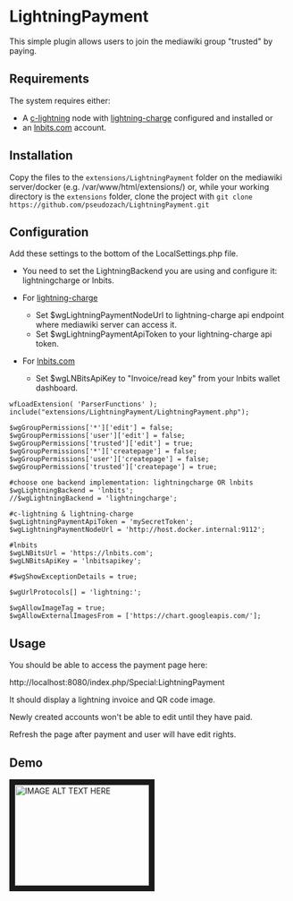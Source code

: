 # LightningPayment

This simple plugin allows users to join the mediawiki group "trusted" by paying.

Requirements
------------

The system requires either:
* A [c-lightning](https://github.com/ElementsProject/lightning) node with [lightning-charge](https://github.com/ElementsProject/lightning-charge) configured and installed or
* an [lnbits.com](https://lnbits.com) account.

Installation
------------

Copy the files to the `extensions/LightningPayment` folder on the mediawiki server/docker (e.g. /var/www/html/extensions/) or, while your working directory is the `extensions` folder, clone the project with `git clone https://github.com/pseudozach/LightningPayment.git`


Configuration
-------------

Add these settings to the bottom of the LocalSettings.php file.
* You need to set the LightningBackend you are using and configure it: lightningcharge or lnbits.

* For [lightning-charge](https://github.com/ElementsProject/lightning-charge) 
  * Set $wgLightningPaymentNodeUrl to lightning-charge api endpoint where mediawiki server can access it.
  * Set $wgLightningPaymentApiToken to your lightning-charge api token.

* For [lnbits.com](https://lnbits.com) 
  * Set $wgLNBitsApiKey to "Invoice/read key" from your lnbits wallet dashboard.


```
wfLoadExtension( 'ParserFunctions' );
include("extensions/LightningPayment/LightningPayment.php");

$wgGroupPermissions['*']['edit'] = false;
$wgGroupPermissions['user']['edit'] = false;
$wgGroupPermissions['trusted']['edit'] = true;
$wgGroupPermissions['*']['createpage'] = false;
$wgGroupPermissions['user']['createpage'] = false;
$wgGroupPermissions['trusted']['createpage'] = true;

#choose one backend implementation: lightningcharge OR lnbits
$wgLightningBackend = 'lnbits';
//$wgLightningBackend = 'lightningcharge';

#c-lightning & lightning-charge
$wgLightningPaymentApiToken = 'mySecretToken';
$wgLightningPaymentNodeUrl = 'http://host.docker.internal:9112';

#lnbits
$wgLNBitsUrl = 'https://lnbits.com';
$wgLNBitsApiKey = 'lnbitsapikey';

#$wgShowExceptionDetails = true;

$wgUrlProtocols[] = 'lightning:';

$wgAllowImageTag = true;
$wgAllowExternalImagesFrom = ['https://chart.googleapis.com/'];
```

Usage
-----

You should be able to access the payment page here:

http://localhost:8080/index.php/Special:LightningPayment

It should display a lightning invoice and QR code image.

Newly created accounts won't be able to edit until they have paid.

Refresh the page after payment and user will have edit rights.

Demo
-----

<a target="_blank" href="http://www.youtube.com/watch?feature=player_embedded&v=J_P0SfQS5Gs"><img src="http://img.youtube.com/vi/J_P0SfQS5Gs/0.jpg" 
alt="IMAGE ALT TEXT HERE" width="240" height="180" border="10" /></a>



